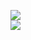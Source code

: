 [![](https://img.shields.io/badge/Made%20With-Github%20Spray-lightgrey.svg?style=for-the-badge&logo=github)](https://github.com/Annihil/github-spray#3760)  
[![](https://i.imgur.com/2DrTn0Z.gif)](https://github.com/Annihil/github-spray)